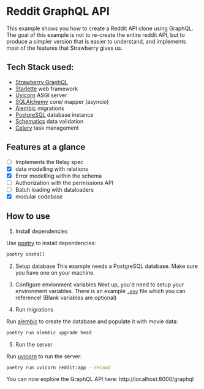 # Reddit GraphQL API

This example shows you how to create a Reddit API clone using GraphQL.
The goal of this example is not to re-create the entire reddit API, but
to produce a simpler version that is easier to understand, and implements
most of the features that Strawberry gives us.

## Tech Stack used:

- [Strawberry GraphQL](https://github.com/strawberry-graphql/strawberry)
- [Starlette](https://github.com/encode/starlette) web framework
- [Uvicorn](https://github.com/encode/uvicorn) ASGI server
- [SQLAlchemy](https://github.com/sqlalchemy/sqlalchemy) core/ mapper (asyncio)
- [Alembic](https://github.com/sqlalchemy/alembic) migrations
- [PostgreSQL](https://github.com/postgres/postgres) database instance
- [Schematics](https://github.com/schematics/schematics) data validation
- [Celery](https://github.com/celery/celery) task management

## Features at a glance

- [ ] Implements the Relay spec
- [x] data modelling with relations
- [x] Error modelling within the schema
- [ ] Authorization with the permissions API
- [ ] Batch loading with dataloaders
- [x] modular codebase

## How to use

1. Install dependencies

Use [poetry](https://python-poetry.org/) to install dependencies:

```bash
poetry install
```

2. Setup database
   This example needs a PostgreSQL database. Make sure you have one on your machine.

3. Configure envionment variables
   Next up, you'd need to setup your environment variables. There is an example [`.env`](.env.example) file
   which you can reference! (Blank variables are optional)

4. Run migrations

Run [alembic](https://alembic.sqlalchemy.org/en/latest/) to create the database
and populate it with movie data:

```bash
poetry run alembic upgrade head
```

5. Run the server

Run [uvicorn](https://www.uvicorn.org/) to run the server:

```bash
poetry run uvicorn reddit:app --reload
```

You can now explore the GraphQL API here: http://localhost:8000/graphql
